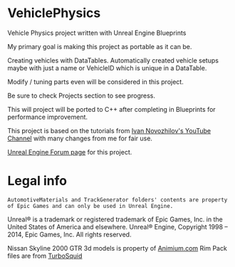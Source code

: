 # VehiclePhysics
Vehicle Physics project written with Unreal Engine Blueprints

My primary goal is making this project as portable as it can be.

Creating vehicles with DataTables. Automatically created vehicle setups maybe with just a name or VehicleID which is unique in a DataTable. 

Modify / tuning parts even will be considered in this project.

Be sure to check Projects section to see progress.

This will project will be ported to C++ after completing in Blueprints for performance improvement.

This project is based on the tutorials from <a href="https://www.youtube.com/channel/UC2iKJPXiC7vFyBsynfd_XNg/videos">Ivan Novozhilov's YouTube Channel</a> with many changes from me for fair use.

<a href="https://forums.unrealengine.com/community/work-in-progress/1716509-raycast-n-wheel-vehicle-physics-blueprint-project">Unreal Engine Forum page</a> for this project.

# Legal info
 	AutomotiveMaterials and TrackGenerator folders' contents are property of Epic Games and can only be used in Unreal Engine.
  

Unreal® is a trademark or registered trademark of Epic Games, Inc. in the United States of America and elsewhere. Unreal® Engine, Copyright 1998 – 2014, Epic Games, Inc. All rights reserved.

Nissan Skyline 2000 GTR 3d models is property of <a href="http://animium.com/2018/04/nissan-skyline-2000-gtr-3d-model">Animium.com</a>
Rim Pack files are from <a href="https://www.turbosquid.com/3d-models/free-rims-tis-alloys-packs-3d-model/719985">TurboSquid</a>
